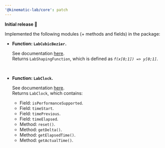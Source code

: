 ```yaml
---
'@kinematic-lab/core': patch
---
```


**Initial release 🎉**

Implemented the following modules (+ methods and fields) in the package:

-   **Function: `LabCubicBezier`.**

    See documentation [here](#).<br />
    Returns `LabShapingFunction`, which is defined as _`f(x[0;1]) => y[0;1]`_.

    <br />

-   **Function: `LabClock`.**

    See documentation [here](#).<br />
    Returns `LabClock`, which contains:

    -   Field: `isPerformanceSupported`.
    -   Field: `timeStart`.
    -   Field: `timePrevious`.
    -   Field: `timeElapsed`.
    -   Method: `reset()`.
    -   Method: `getDelta()`.
    -   Method: `getElapsedTime()`.
    -   Method: `getActualTime()`.

    <br />

